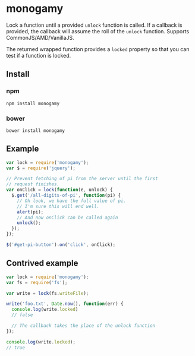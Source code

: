 monogamy
========

Lock a function until a provided `unlock` function is called. If a callback is provided, the callback will assume the roll of the `unlock` function. Supports CommonJS/AMD/VanillaJS.  
  
The returned wrapped function provides a `locked` property so that you can test if a function is locked.

Install
-------
### npm
```
npm install monogamy
```

### bower
```
bower install monogamy
```

Example
-------
```javascript
var lock = require('monogamy');
var $ = require('jquery');

// Prevent fetching of pi from the server until the first
// request finishes.
var onClick = lock(function(e, unlock) {
  $.get('/all-digits-of-pi', function(pi) {
    // Oh look, we have the full value of pi.
    // I'm sure this will end well.
    alert(pi);
    // And now onClick can be called again
    unlock();
  });
});

$('#get-pi-button').on('click', onClick);
```

Contrived example
-----------------
```javascript
var lock = require('monogamy');
var fs = require('fs');

var write = lock(fs.writeFile);

write('foo.txt', Date.now(), function(err) {
  console.log(write.locked)
  // false

  // The callback takes the place of the unlock function
});

console.log(write.locked);
// true
```
